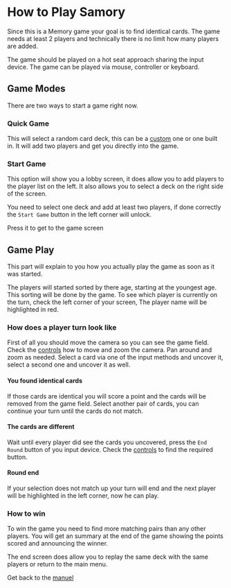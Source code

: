 # How to Play Samory

Since this is a Memory game your goal is to find identical cards.
The game needs at least 2 players and technically there is no limit
how many players are added.

The game should be played on a hot seat approach sharing the input device.
The game can be played via mouse, controller or keyboard.

## Game Modes

There are two ways to start a game right now.

### Quick Game

This will select a random card deck, this can be a [custom][customizing] one or one built in.
It will add two players and get you directly into the game.

### Start Game

This option will show you a lobby screen, it does allow you to add players to the player list on the left.
It also allows you to select a deck on the right side of the screen.

You need to select one deck and add at least two players, if done correctly the `Start Game` button in the left corner
will unlock.

Press it to get to the game screen

## Game Play

This part will explain to you how you actually play the game as soon as it was started.

The players will started sorted by there age, starting at the youngest age.
This sorting will be done by the game. To see which player is currently on the turn, check the left corner of your screen,
The player name will be highlighted in red.

### How does a player turn look like

First of all you should move the camera so you can see the game field.
Check the [controls][controls] how to move and zoom the camera.
Pan around and zoom as needed. Select a card via one of the input methods and uncover it, select a second one and uncover it as well.

#### You found identical cards

If those cards are identical you will score a point and the cards will be removed from the game field.
Select another pair of cards, you can continue your turn until the cards do not match.

#### The cards are different

Wait until every player did see the cards you uncovered, press the `End Round` button of you input device.
Check the [controls][controls] to find the required button.

#### Round end

If your selection does not match up your turn will end and the next player will be
highlighted in the left corner, now he can play.

### How to win

To win the game you need to find more matching pairs than any other players.
You will get an summary at the end of the game showing the points scored and announcing the winner.

The end screen does allow you to replay the same deck with the same players or return to the main menu.

Get back to the [manuel][manual-entry]

[controls]: controls.md
[customizing]: ../customizing/index.md
[manual-entry]: ../../README.md
